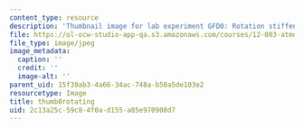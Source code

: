 ```yaml
---
content_type: resource
description: 'Thumbnail image for lab experiment GFD0: Rotation stiffens fluids.'
file: https://ol-ocw-studio-app-qa.s3.amazonaws.com/courses/12-003-atmosphere-ocean-and-climate-dynamics-fall-2008/2c13a25c59c84f0ad155a85e970908d7_thumb0rotating.jpg
file_type: image/jpeg
image_metadata:
  caption: ''
  credit: ''
  image-alt: ''
parent_uid: 15f39ab3-4a66-34ac-748a-b58a5de103e2
resourcetype: Image
title: thumb0rotating
uid: 2c13a25c-59c8-4f0a-d155-a85e970908d7
---
```

